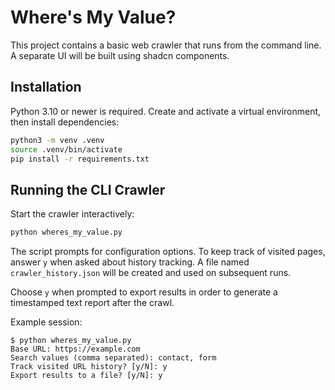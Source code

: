 # Where's My Value?

This project contains a basic web crawler that runs from the command line. A separate UI will be built using shadcn components.

## Installation

Python 3.10 or newer is required. Create and activate a virtual environment, then install dependencies:

```bash
python3 -m venv .venv
source .venv/bin/activate
pip install -r requirements.txt
```

## Running the CLI Crawler

Start the crawler interactively:

```bash
python wheres_my_value.py
```

The script prompts for configuration options. To keep track of visited pages, answer `y` when asked about history tracking. A file named `crawler_history.json` will be created and used on subsequent runs.

Choose `y` when prompted to export results in order to generate a timestamped text report after the crawl.

Example session:

```text
$ python wheres_my_value.py
Base URL: https://example.com
Search values (comma separated): contact, form
Track visited URL history? [y/N]: y
Export results to a file? [y/N]: y
```



